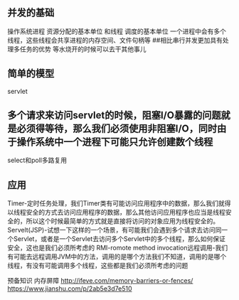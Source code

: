 ## 并发的基础

操作系统进程 资源分配的基本单位
和线程 调度的基本单位
一个进程中会有多个线程，这些线程会共享进程的内存空间、文件句柄等
##相比串行并发更加具有处理多任务的优势
等水烧开的时候可以去干其他事儿

## 简单的模型

servlet

## 多个请求来访问servlet的时候，阻塞I/O暴露的问题就是必须得等待，那么我们必须使用非阻塞I/O，同时由于操作系统中一个进程下可能只允许创建数个线程

select和poll多路复用

## 应用

Timer-定时任务处理，我们Timer类有可能访问应用程序中的数据，那么我们就得以线程安全的方式去访问应用程序的数据，那么其他访问应用程序也应当是线程安全的，所以这个时候最简单的方式就是直接将访问的对象应用为线程安全的。
Servelt(JSP)-试想一下这样的一个场景，有可能我们会遇到多个请求去访问同一个Servlet，或者是一个Servlet去访问多个Servlet中的多个线程，那么如何保证安全，这也是我们必须所考虑的
RMI-romote method invocation远程调用-我们有可能去远程调用JVM中的方法，调用的是哪个方法我们不知道，调用的是哪个线程，有没有可能调用多个线程，这些都是我们必须所考虑的问题

预备知识
内存屏障
http://ifeve.com/memory-barriers-or-fences/
https://www.jianshu.com/p/2ab5e3d7e510